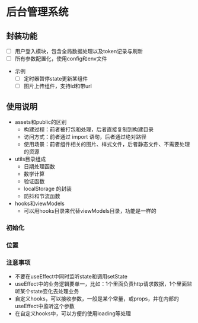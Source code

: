 # 后台管理系统

## 封装功能
- [ ] 用户登入模块，包含全局数据处理以及token记录与刷新
- [ ] 所有参数配置化，使用config和env文件
- 示例
  - [ ] 定时器暂停state更新某组件
  - [ ] 图片上传组件，支持id和带url

## 使用说明
- assets和public的区别
  - 构建过程：前者被打包和处理，后者直接复制到构建目录
  - 访问方式：前者通过 import 语句，后者通过绝对路径
  - 使用场景：前者组件相关的图片、样式文件，后者静态文件、不需要处理的资源
- utils目录组成
  - 日期处理函数
  - 数学计算
  - 验证函数
  - localStorage 的封装
  - 防抖和节流函数
- hooks和viewModels
  - 可以用hooks目录来代替viewModels目录，功能是一样的

### 初始化

### 位置

### 注意事项
- 不要在useEffect中同时监听state和调用setState
- useEffect中的业务逻辑要单一，比如：1个里面负责http请求数据，1个里面监听某个state变化去处理业务
- 自定义hooks，可以接收参数，一般是某个常量，或props，并在内部的useEffect中监听这个参数
- 在自定义hooks中，可以方便的使用loading等处理
